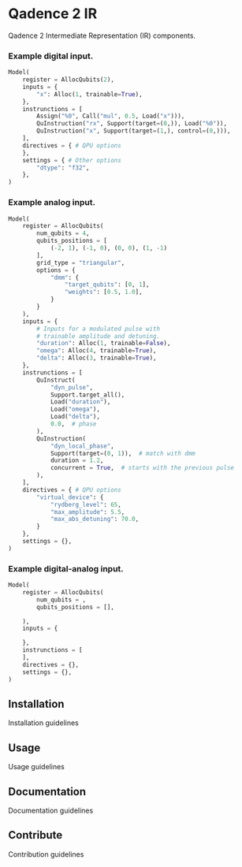 # Qadence 2 IR

Qadence 2 Intermediate Representation (IR) components.

### Example digital input.
```python
Model(
    register = AllocQubits(2),
    inputs = {
        "x": Alloc(1, trainable=True), 
    },
    instrunctions = [
        Assign("%0", Call("mul", 0.5, Load("x"))),
        QuInstruction("rx", Support(target=(0,)), Load("%0")),
        QuInstruction("x", Support(target=(1,), control=(0,))),
    ],
    directives = { # QPU options
    },
    settings = { # Other options
        "dtype": "f32",
    },
)
```

### Example analog input.
```python
Model(
    register = AllocQubits(
        num_qubits = 4,
        qubits_positions = [
            (-2, 1), (-1, 0), (0, 0), (1, -1)
        ],
        grid_type = "triangular",
        options = {
            "dmm": {
                "target_qubits": [0, 1],
                "weights": [0.5, 1.0],
            }
        }
    ),
    inputs = {
        # Inputs for a modulated pulse with 
        # trainable amplitude and detuning.
        "duration": Alloc(1, trainable=False),
        "omega": Alloc(4, trainable=True),
        "delta": Alloc(3, trainable=True),
    },
    instrunctions = [
        QuInstruct(
            "dyn_pulse",
            Support.target_all(),
            Load("duration"),
            Load("omega"),
            Load("delta"),
            0.0,  # phase
        ),
        QuInstruction(
            "dyn_local_phase",
            Support(target=(0, 1)),  # match with dmm
            duration = 1.2,
            concurrent = True,  # starts with the previous pulse
        ),
    ],
    directives = { # QPU options
        "virtual_device": {
            "rydberg_level": 65,
            "max_amplitude": 5.5,
            "max_abs_detuning": 70.0,
        }
    },
    settings = {},
)
```

### Example digital-analog input.
```python
Model(
    register = AllocQubits(
        num_qubits = ,
        qubits_positions = [],

    ),
    inputs = {

    },
    instrunctions = [
    ],
    directives = {},
    settings = {},
)
```

## Installation
Installation guidelines

## Usage
Usage guidelines

## Documentation
Documentation guidelines

## Contribute
Contribution guidelines

